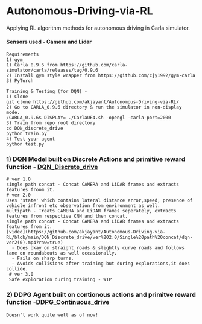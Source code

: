 # Autonomous-Driving-via-RL
Applying RL algorithm methods for autonomous driving in Carla simulator.
####  Sensors used - Camera and Lidar

    Requirements
    1) gym
    1) Carla 0.9.6 from https://github.com/carla-simulator/carla/releases/tag/0.9.6
    2) Install gym style wrapper from https://github.com/cjy1992/gym-carla
    3) PyTorch
    
    Training & Testing (for DQN) -
    1) Clone
    git clone https://github.com/akjayant/Autonomous-Driving-via-RL/
    2) Go to CARLA_0.9.6 directory & run the simulator in non-display mode.
    /CARLA_0.9.6$ DISPLAY= ./CarlaUE4.sh -opengl -carla-port=2000
    3) Train from repo root directory
    cd DQN_discrete_drive
    python train.py
    4) Test your agent
    python test.py
  

### 1) DQN Model built on Discrete Actions and primitive reward function - [DQN_Discrete_drive](https://github.com/akjayant/Autonomous-Driving-via-RL/tree/main/DQN_Discrete_drive)
    # ver 1.0
    single path concat - Concat CAMERA and LiDAR frames and extracts features froom it.
    # ver 2.0
    Uses 'state' which contains lateral distance error,speed, presence of vehicle infront etc observation from environment as well.
    multipath - Treats CAMERA and LiDAR frames seperately, extracts features from respective CNN and then concat.
    single path concat - Concat CAMERA and LiDAR frames and extracts features from it.
    [video](https://github.com/akjayant/Autonomous-Driving-via-RL/blob/main/DQN_Discrete_drive/ver%202.0/Single%20path%20concat/dqn-ver2(0).mp4?raw=true)
      - Does okay on straight roads & slightly curve roads and follows lane on roundabouts as well occasionally.
      - Fails on sharp turns.
      - Avoids collisions after training but during explorations,it does collide.
     # ver 3.0
     Safe exploration during training - WIP

### 2) DDPG Agent built on contionous actions and primitve reward function -[DDPG_Continuous_drive](https://github.com/akjayant/Autonomous-Driving-via-RL/tree/main/DDPG_Continuous_drive) 
    Doesn't work quite well as of now!
 
